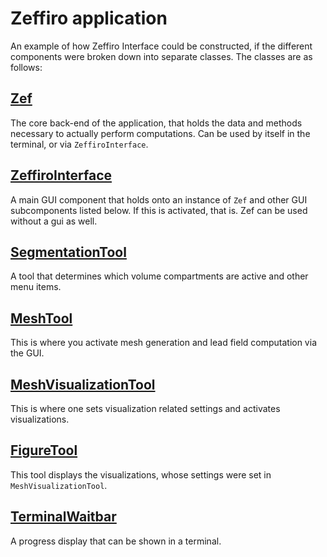 # Zeffiro application

An example of how Zeffiro Interface could be constructed, if the different
components were broken down into separate classes. The classes are as follows:

## [Zef](./@Zef/)

The core back-end of the application, that holds the data and methods
necessary to actually perform computations. Can be used by itself in the
terminal, or via `ZeffiroInterface`.

## [ZeffiroInterface](./@ZeffiroInterface/)

A main GUI component that holds onto an instance of `Zef` and other GUI
subcomponents listed below. If this is activated, that is. Zef can be used
without a gui as well.

## [SegmentationTool](./@SegmentationTool/)

A tool that determines which volume compartments are active and other menu
items.

## [MeshTool](./@MeshTool/)

This is where you activate mesh generation and lead field computation via the
GUI.

## [MeshVisualizationTool](./@MeshVisualizationTool/)

This is where one sets visualization related settings and activates
visualizations.

## [FigureTool](./@FigureTool/)

This tool displays the visualizations, whose settings were set in
`MeshVisualizationTool`.

## [TerminalWaitbar](./@TerminalWaitbar/)

A progress display that can be shown in a terminal.
